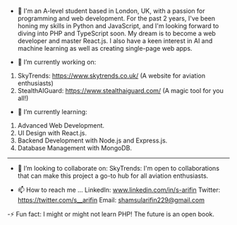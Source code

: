 - 👋 I'm an A-level student based in London, UK, with a passion for programming and web development. For the past 2 years, I've been honing my skills in Python and JavaScript, and I'm looking forward to diving into PHP and TypeScript soon. My dream is to become a web developer and master React.js. I also have a keen interest in AI and machine learning as well as creating single-page web apps.
<!------------------------------------------------------------------------------------------------------------------------------------------------------------------------->
- 🔭 I’m currently working on:
1. SkyTrends: https://www.skytrends.co.uk/ (A website for aviation enthusiasts)
2. StealthAIGuard: https://www.stealthaiguard.com/ (A magic tool for you all!)
<!------------------------------------------------------------------------------------------------------------------------------------------------------------------------->
- 🌱 I’m currently learning:
1. Advanced Web Development.
2. UI Design with React.js.
3. Backend Development with Node.js and Express.js.
4. Database Management with MongoDB.
----------------------------------------------------------------------------------------------------------------------------------------------------------------------------
- 💞️ I’m looking to collaborate on:
SkyTrends: I'm open to collaborations that can make this project a go-to hub for all aviation enthusiasts.
<!------------------------------------------------------------------------------------------------------------------------------------------------------------------------->
- 📫 How to reach me ...
LinkedIn: www.linkedin.com/in/s-arifin
Twitter: https://twitter.com/s__arifin
Email: shamsularifin229@gmail.com
<!------------------------------------------------------------------------------------------------------------------------------------------------------------------------->
-⚡ Fun fact: I might or might not learn PHP! The future is an open book.
